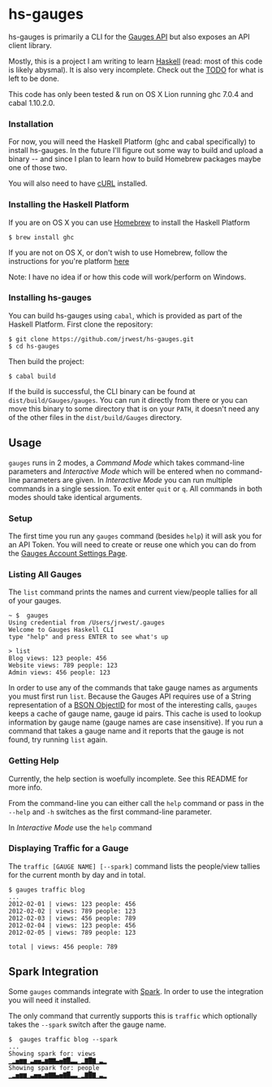 # hs-gauges

hs-gauges is primarily a CLI for the [Gauges API](http://get.gaug.es/) but also exposes an API client library. 

Mostly, this is a project I am writing to learn [Haskell](http://www.haskell.org/haskellwiki/Haskell) (read: most of this code is likely abysmal). It is also very incomplete. Check out the [TODO](https://github.com/jrwest/hs-gauges/blob/master/TODO.md) for what is left to be done. 

This code has only been tested & run on OS X Lion running ghc 7.0.4 and cabal 1.10.2.0.

### Installation

For now, you will need the Haskell Platform (ghc and cabal specifically) to install hs-gauges. In the future I'll figure out some way to build and upload a binary -- and since I plan to learn how to build Homebrew packages maybe one of those two. 

You will also need to have [cURL](http://curl.haxx.se/) installed.

### Installing the Haskell Platform

If you are on OS X you can use [Homebrew](http://mxcl.github.com/homebrew/) to install the Haskell Platform

	$ brew install ghc

If you are not on OS X, or don't wish to use Homebrew, follow the instructions for you're platform [here](http://hackage.haskell.org/platform/)

Note: I have no idea if or how this code will work/perform on Windows.

### Installing hs-gauges

You can build hs-gauges using `cabal`, which is provided as part of the Haskell Platform. First clone the repository:

	$ git clone https://github.com/jrwest/hs-gauges.git
	$ cd hs-gauges

Then build the project:

	$ cabal build

If the build is successful, the CLI binary can be found at `dist/build/Gauges/gauges`. You can run it directly from there or you can move this binary to some directory that is on your `PATH`, it doesn't need any of the other files in the `dist/build/Gauges` directory.

## Usage 

`gauges` runs in 2 modes, a *Command Mode* which takes command-line parameters and *Interactive Mode* which will be entered when no command-line parameters are given. In *Interactive Mode* you can run multiple commands in a single session. To exit enter `quit` or `q`. All commands in both modes should take identical arguments. 

### Setup

The first time you run any `gauges` command (besides `help`) it will ask you for an API Token. You will need to create or reuse one which you can do from the [Gauges Account Settings Page](https://secure.gaug.es/dashboard#/account/clients).

### Listing All Gauges

The `list` command prints the names and current view/people tallies for all of your gauges.

	~ $  gauges                                                                                                                                                                                       	Using credential from /Users/jrwest/.gauges
	Welcome to Gauges Haskell CLI
	type "help" and press ENTER to see what's up

	> list
	Blog views: 123 people: 456
	Website views: 789 people: 123
	Admin views: 456 people: 123

In order to use any of the commands that take gauge names as arguments you must first run `list`. Because the Gauges API requires use of a String representation of a [BSON ObjectID](http://www.mongodb.org/display/DOCS/Object+IDs) for most of the interesting calls, `gauges` keeps a cache of gauge name, gauge id pairs. This cache is used to lookup information by gauge name (gauge names are case insensitive). If you run a command that takes a gauge name and it reports that the gauge is not found, try running `list` again. 

### Getting Help

Currently, the help section is woefully incomplete. See this README for more info. 

From the command-line you can either call the `help` command or pass in the `--help` and `-h` switches as the first command-line parameter. 

In *Interactive Mode* use the `help` command

### Displaying Traffic for a Gauge

The `traffic [GAUGE NAME] [--spark]` command lists the people/view tallies for the current month by day and in total. 

	$ gauges traffic blog
	...
	2012-02-01 | views: 123 people: 456
	2012-02-02 | views: 789 people: 123
	2012-02-03 | views: 456 people: 789
	2012-02-04 | views: 123 people: 456
	2012-02-05 | views: 789 people: 123

	total | views: 456 people: 789

## Spark Integration

Some `gauges` commands integrate with [Spark](https://github.com/holman/spark). In order to use the integration you will need it installed. 

The only command that currently supports this is `traffic` which optionally takes the `--spark` switch after the gauge name. 

	$  gauges traffic blog --spark                                                                                                                                                                  	...
	Showing spark for: views
	▁▂▅▆▆▁▃▅▅▃▆▇▇▄▅▇█▃▃▁▂▇█▇▁▃▂
	Showing spark for: people
	▁▂▅▆▆▁▃▅▅▃▆▇▇▄▅▇█▃▃▁▂▇█▇▁▃▂

